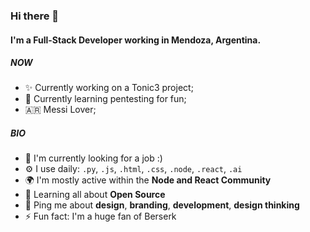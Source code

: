 ### Hi there 👋

#### I'm a Full-Stack Developer working in Mendoza, Argentina.

##### NOW

- ✨ Currently working on a Tonic3 project;
- 📖 Currently learning pentesting for fun;
- 🇦🇷 Messi Lover;

##### BIO

- 🏢 I'm currently looking for a job :)
- ⚙️ I use daily: `.py`, `.js`, `.html`, `.css`, `.node`, `.react`, `.ai`
- 🌍 I'm mostly active within the **Node and React Community**
- 🌱 Learning all about **Open Source**
- 💬 Ping me about **design**, **branding**, **development**, **design thinking**
- ⚡️ Fun fact: I'm a huge fan of Berserk
